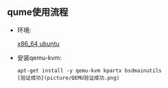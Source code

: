 ## qume使用流程
- 环境:

     [x86_64 ubuntu](picture/QEMU验证失败.png)
- 安装qemu-kvm:
    ````
    apt-get install -y qemu-kvm kpartx bsdmainutils
    [验证成功](picture/QEMU验证成功.png)
         

